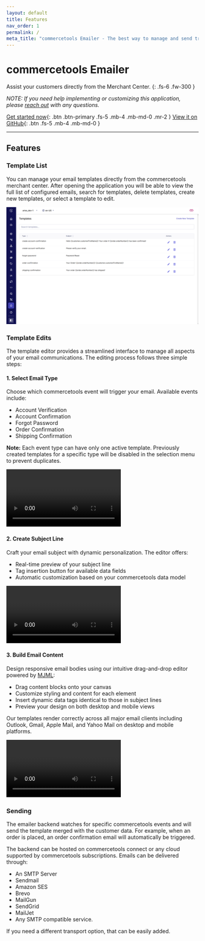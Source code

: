 ```yaml
---
layout: default
title: Features
nav_order: 1
permalink: /
meta_title: "commercetools Emailer - The best way to manage and send transactional emails with commercetools."
---
```


<!--prettier-ignore-start-->
# commercetools Emailer

Assist your customers directly from the Merchant Center.
{: .fs-6 .fw-300 }

_NOTE: If you need help implementing or customizing this application, please [reach out](https://www.ariessolutions.io/contact-aries/) with any questions._

[Get started now](/installing.html){: .btn .btn-primary .fs-5 .mb-4 .mb-md-0 .mr-2 } [View it on GitHub](https://github.com/ariessolutionsio/commercetools-emailer){: .btn .fs-5 .mb-4 .mb-md-0 }

---

## Features

### Template List

You can manage your email templates directly from the commercetools merchant center. After opening the application you will be able to view the full list of configured emails, search for templates, delete templates, create new templates, or select a template to edit.

![Template List](assets/template-list.png)

### Template Edits

The template editor provides a streamlined interface to manage all aspects of your email communications. The editing process follows three simple steps:

#### 1. Select Email Type
Choose which commercetools event will trigger your email. Available events include:

- Account Verification
- Account Confirmation
- Forgot Password
- Order Confirmation
- Shipping Confirmation

**Note:** Each event type can have only one active template. Previously created templates for a specific type will be disabled in the selection menu to prevent duplicates.

<div style="max-width: 100% !important;">
    <video controls style="max-width: 100%;">
        <source src="assets/select-email-type.webm" type="video/webm">
        Your browser does not support the video tag.
    </video>
</div>

#### 2. Create Subject Line
Craft your email subject with dynamic personalization. The editor offers:

- Real-time preview of your subject line
- Tag insertion button for available data fields
- Automatic customization based on your commercetools data model

<div style="max-width: 100% !important;">
    <video controls style="max-width: 100%;">
        <source src="assets/subject-line.webm" type="video/webm">
        Your browser does not support the video tag.
    </video>
</div>

#### 3. Build Email Content
Design responsive email bodies using our intuitive drag-and-drop editor powered by [MJML](https://mjml.io/):

- Drag content blocks onto your canvas
- Customize styling and content for each element
- Insert dynamic data tags identical to those in subject lines
- Preview your design on both desktop and mobile views

Our templates render correctly across all major email clients including Outlook, Gmail, Apple Mail, and Yahoo Mail on desktop and mobile platforms.

<div style="max-width: 100% !important;">
    <video controls style="max-width: 100%;">
        <source src="assets/editor.webm" type="video/webm">
        Your browser does not support the video tag.
    </video>
</div>

### Sending

The emailer backend watches for specific commercetools events and will send the template merged with the customer data. For example, when an order is placed, an order confirmation email will automatically be triggered.

The backend can be hosted on commercetools connect or any cloud supported by commercetools subscriptions. Emails can be delivered through:

- An SMTP Server
- Sendmail
- Amazon SES
- Brevo
- MailGun
- SendGrid
- MailJet
- Any SMTP compatible service.

If you need a different transport option, that can be easily added.
